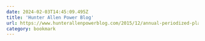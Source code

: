 ```yaml
---
date: 2024-02-03T14:45:09.495Z
title: 'Hunter Allen Power Blog'
url: https://www.hunterallenpowerblog.com/2015/12/annual-periodized-planning-part-2.html
category: bookmark
---
```

